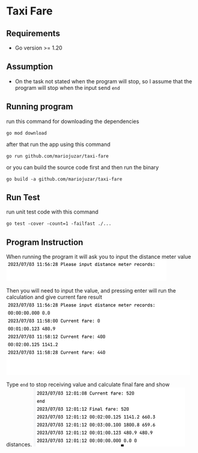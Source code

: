 # Taxi Fare

## Requirements

- Go version >= 1.20

## Assumption

- On the task not stated when the program will stop, so I assume that the program will stop when the input send `end`


## Running program

run this command for downloading the dependencies

```shell
go mod download
```

after that run the app using this command

```shell
go run github.com/mariojuzar/taxi-fare
```

or you can build the source code first and then run the binary

```shell
go build -a github.com/mariojuzar/taxi-fare
```


## Run Test

run unit test code with this command

```shell
go test -cover -count=1 -failfast ./...
```


## Program Instruction

When running the program it will ask you to input the distance meter value
![img.png](img/1.png)

Then you will need to input the value, and pressing enter will run the calculation and give current fare result
![img.png](img/2.png)


Type `end` to stop receiving value and calculate final fare and show distances.
![img.png](img/3.png)